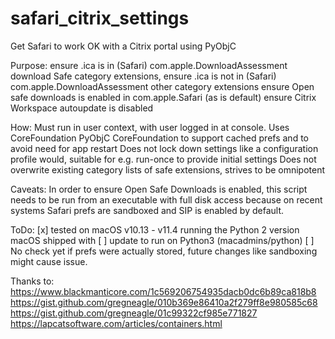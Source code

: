 # safari_citrix_settings
Get Safari to work OK with a Citrix portal using PyObjC

Purpose:
    ensure .ica is in (Safari) com.apple.DownloadAssessment download Safe category extensions,
    ensure .ica is not in (Safari) com.apple.DownloadAssessment other category extensions
    ensure Open safe downloads is enabled in com.apple.Safari (as is default)
    ensure Citrix Workspace autoupdate is disabled


How:
    Must run in user context, with user logged in at console.
    Uses CoreFoundation PyObjC CoreFoundation to support cached prefs and to avoid need for app restart
    Does not lock down settings like a configuration profile would, suitable for e.g. run-once to provide initial settings
    Does not overwrite existing category lists of safe extensions, strives to be omnipotent

Caveats:
    In order to ensure Open Safe Downloads is enabled, this script needs to be run from an
    executable with full disk access because on recent systems Safari prefs are sandboxed
    and SIP is enabled by default.

ToDo:
[x] tested on macOS v10.13 - v11.4 running the Python 2 version macOS shipped with
[ ] update to run on Python3 (macadmins/python)
[ ] No check yet if prefs were actually stored, future changes like sandboxing might cause issue.

Thanks to:
    https://www.blackmanticore.com/1c569206754935dacb0dc6b89ca818b8
    https://gist.github.com/gregneagle/010b369e86410a2f279ff8e980585c68
    https://gist.github.com/gregneagle/01c99322cf985e771827
    https://lapcatsoftware.com/articles/containers.html
